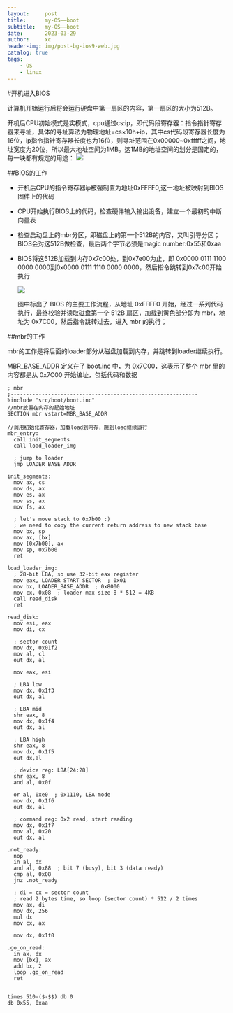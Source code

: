 ```yaml
---
layout:     post
title:      my-OS——boot
subtitle:   my-OS——boot
date:       2023-03-29
author:     xc
header-img: img/post-bg-ios9-web.jpg
catalog: true
tags:
    - OS
    - linux
---
```

#开机进入BIOS

计算机开始运行后将会运行硬盘中第一扇区的内容，第一扇区的大小为512B。

开机后CPU初始模式是实模式，cpu通过cs:ip，即代码段寄存器：指令指针寄存器来寻址，具体的寻址算法为物理地址=cs×10h+ip，其中cs代码段寄存器长度为16位，ip指令指针寄存器长度也为16位，则寻址范围在0x00000~0xfffff之间，地址宽度为20位，所以最大地址空间为1MB。这1MB的地址空间的划分是固定的，每一块都有规定的用途：
![](https://segmentfault.com/img/bVcSx6i)

##BIOS的工作

 - 开机后CPU的指令寄存器ip被强制置为地址0xFFFF0,这一地址被映射到BIOS固件上的代码
 - CPU开始执行BIOS上的代码，检查硬件输入输出设备，建立一个最初的中断向量表
 - 检查启动盘上的mbr分区，即磁盘上的第一个512B的内容，又叫引导分区；BIOS会对这512B做检查，最后两个字节必须是magic number:0x55和0xaa
 - BIOS将这512B加载到内存0x7c00处，到0x7e00为止，即
   0x0000 0111 1100 0000 0000到0x0000 0111 1110 0000 0000，然后指令跳转到0x7c00开始执行
   
   ![](https://segmentfault.com/img/bVcSzGy)
   
   图中标出了 BIOS 的主要工作流程，从地址 0xFFFF0 开始，经过一系列代码执行，最终校验并读取磁盘第一个 512B 扇区，加载到黄色部分即为 mbr，地址为 0x7C00，然后指令跳转过去，进入 mbr 的执行；
 
##mbr的工作

mbr的工作是将后面的loader部分从磁盘加载到内存，并跳转到loader继续执行。

MBR_BASE_ADDR 定义在了 boot.inc 中，为 0x7C00，这表示了整个 mbr 里的内容都是从 0x7C00 开始编址，包括代码和数据

```
; mbr
;------------------------------------------------------------
%include "src/boot/boot.inc"
//mbr放置在内存的起始地址
SECTION mbr vstart=MBR_BASE_ADDR

//调用初始化寄存器，加载load到内存，跳到load继续运行
mbr_entry:
  call init_segments
  call load_loader_img

  ; jump to loader
  jmp LOADER_BASE_ADDR

init_segments:
  mov ax, cs
  mov ds, ax
  mov es, ax
  mov ss, ax
  mov fs, ax

  ; let's move stack to 0x7b00 :)
  ; we need to copy the current return address to new stack base
  mov bx, sp
  mov ax, [bx]
  mov [0x7b00], ax
  mov sp, 0x7b00
  ret

load_loader_img:
  ; 28-bit LBA, so use 32-bit eax register
  mov eax, LOADER_START_SECTOR  ; 0x01
  mov bx, LOADER_BASE_ADDR  ; 0x8000
  mov cx, 0x08  ; loader max size 8 * 512 = 4KB
  call read_disk
  ret

read_disk:
  mov esi, eax
  mov di, cx

  ; sector count
  mov dx, 0x01f2
  mov al, cl
  out dx, al

  mov eax, esi

  ; LBA low
  mov dx, 0x1f3
  out dx, al

  ; LBA mid
  shr eax, 8
  mov dx, 0x1f4
  out dx, al

  ; LBA high
  shr eax, 8
  mov dx, 0x1f5
  out dx,al

  ; device reg: LBA[24:28]
  shr eax, 8
  and al, 0x0f

  or al, 0xe0  ; 0x1110, LBA mode
  mov dx, 0x1f6
  out dx, al

  ; command reg: 0x2 read, start reading
  mov dx, 0x1f7
  mov al, 0x20
  out dx, al

.not_ready:
  nop
  in al, dx
  and al, 0x88  ; bit 7 (busy), bit 3 (data ready)
  cmp al, 0x08
  jnz .not_ready

  ; di = cx = sector count
  ; read 2 bytes time, so loop (sector count) * 512 / 2 times
  mov ax, di
  mov dx, 256
  mul dx
  mov cx, ax

  mov dx, 0x1f0

.go_on_read:
  in ax, dx
  mov [bx], ax
  add bx, 2
  loop .go_on_read
  ret


times 510-($-$$) db 0
db 0x55, 0xaa
```

